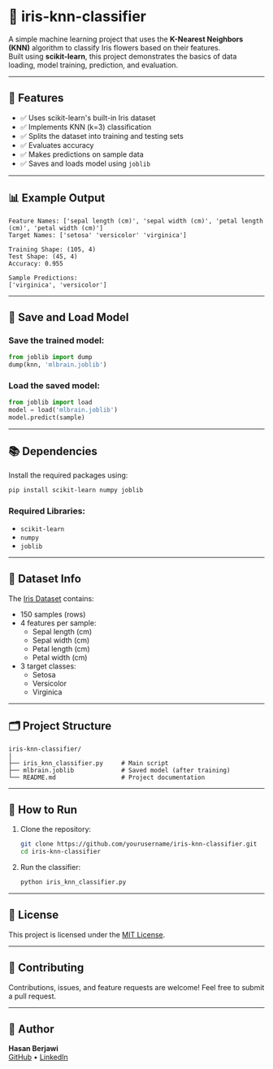 # 🌸 iris-knn-classifier

A simple machine learning project that uses the **K-Nearest Neighbors (KNN)** algorithm to classify Iris flowers based on their features.  
Built using **scikit-learn**, this project demonstrates the basics of data loading, model training, prediction, and evaluation.

---

## 📌 Features

- ✅ Uses scikit-learn's built-in Iris dataset
- ✅ Implements KNN (k=3) classification
- ✅ Splits the dataset into training and testing sets
- ✅ Evaluates accuracy
- ✅ Makes predictions on sample data
- ✅ Saves and loads model using `joblib`

---

## 📊 Example Output

```
Feature Names: ['sepal length (cm)', 'sepal width (cm)', 'petal length (cm)', 'petal width (cm)']
Target Names: ['setosa' 'versicolor' 'virginica']

Training Shape: (105, 4)
Test Shape: (45, 4)
Accuracy: 0.955

Sample Predictions:
['virginica', 'versicolor']
```

---

## 💾 Save and Load Model

### Save the trained model:

```python
from joblib import dump
dump(knn, 'mlbrain.joblib')
```

### Load the saved model:

```python
from joblib import load
model = load('mlbrain.joblib')
model.predict(sample)
```

---

## 📚 Dependencies

Install the required packages using:

```bash
pip install scikit-learn numpy joblib
```

### Required Libraries:

- `scikit-learn`
- `numpy`
- `joblib`

---

## 🧠 Dataset Info

The [Iris Dataset](https://en.wikipedia.org/wiki/Iris_flower_data_set) contains:

- 150 samples (rows)
- 4 features per sample:
  - Sepal length (cm)
  - Sepal width (cm)
  - Petal length (cm)
  - Petal width (cm)
- 3 target classes:
  - Setosa
  - Versicolor
  - Virginica

---

## 🗂️ Project Structure

```
iris-knn-classifier/
│
├── iris_knn_classifier.py     # Main script
├── mlbrain.joblib             # Saved model (after training)
└── README.md                  # Project documentation
```

---

## 🚀 How to Run

1. Clone the repository:
   ```bash
   git clone https://github.com/yourusername/iris-knn-classifier.git
   cd iris-knn-classifier
   ```

2. Run the classifier:
   ```bash
   python iris_knn_classifier.py
   ```

---

## 📄 License

This project is licensed under the [MIT License](LICENSE).

---

## 🤝 Contributing

Contributions, issues, and feature requests are welcome! Feel free to submit a pull request.

---

## 👤 Author

**Hasan Berjawi**  
[GitHub](https://github.com/yourusername) • [LinkedIn](https://linkedin.com/in/yourprofile)
